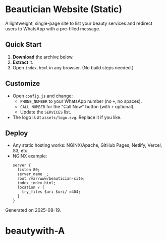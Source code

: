# Beautician Website (Static)
A lightweight, single-page site to list your beauty services and redirect users to WhatsApp with a pre-filled message.

## Quick Start
1. **Download** the archive below.
2. **Extract** it.
3. Open `index.html` in any browser. (No build steps needed.)

## Customize
- Open `config.js` and change:
  - `PHONE_NUMBER` to your WhatsApp number (no `+`, no spaces).
  - `CALL_NUMBER` for the "Call Now" button (with `+` optional).
  - Update the `SERVICES` list.
- The logo is at `assets/logo.svg`. Replace it if you like.

## Deploy
- Any static hosting works: NGINX/Apache, GitHub Pages, Netlify, Vercel, S3, etc.
- NGINX example:
  ```nginx
  server {
    listen 80;
    server_name _;
    root /var/www/beautician-site;
    index index.html;
    location / {
      try_files $uri $uri/ =404;
    }
  }
  ```

Generated on 2025-08-19.
# beautywith-A
